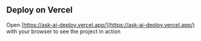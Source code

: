 ## Deploy on Vercel

Open [https://ask-ai-deploy.vercel.app/](https://ask-ai-deploy.vercel.app/) with your browser to see the project in action

